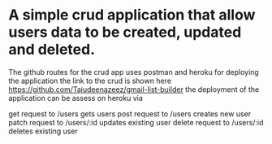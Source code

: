 # A simple crud application that allow users data to be created, updated and deleted. 
The github routes for the crud app uses postman and heroku for deploying the application
the link to the crud is shown here https://github.com/Tajudeenazeez/gmail-list-builder
the deployment of the application can be assess on heroku via

get request to /users gets users
post request to /users creates new user
patch request to /users/:id updates existing user
delete request to /users/:id deletes existing user

